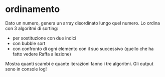# ordinamento

 Dato un numero, genera un array disordinato lungo quel numero.
 Lo ordina con 3 algoritmi di sorting: 
  - per sostituzione con due indici
  - con bubble sort
  - con confronto di ogni elemento con il suo successivo (quello che ha fatto vedere Raffa a lezione)
  
 Mostra quanti scambi e quante iterazioni fanno i tre algoritmi.
Gli output sono in console log!
